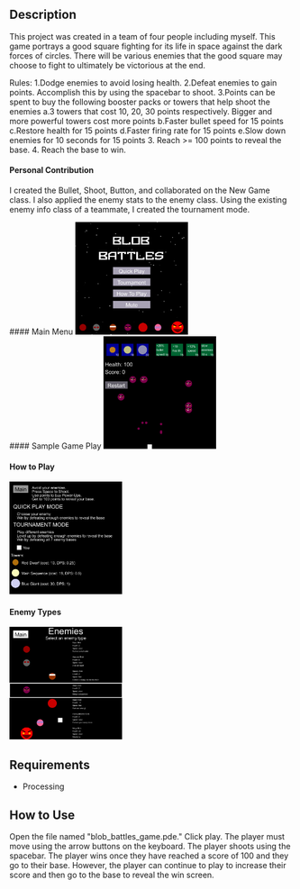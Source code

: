 ## Description
This project was created in a team of four people including myself.
This game portrays a good square fighting for its life in space against the dark forces of circles. There will be various enemies that the good square may choose to fight to ultimately be victorious at the end. 

Rules:
1.Dodge enemies to avoid losing health.
2.Defeat enemies to gain points. Accomplish this by using the spacebar to shoot. 
3.Points can be spent to buy the following booster packs or towers that help shoot the enemies
	a.3 towers that cost 10, 20, 30 points respectively. Bigger and more powerful 
	towers cost more points
	b.Faster bullet speed for 15 points
	c.Restore health for 15 points
	d.Faster firing rate for 15 points
	e.Slow down enemies for 10 seconds for 15 points
3. Reach >= 100 points to reveal the base.
4. Reach the base to win.

#### Personal Contribution
I created the Bullet, Shoot, Button, and collaborated on the New Game class. I also applied the enemy stats to the enemy class. Using the existing enemy info class of a teammate, I created the tournament mode.

<div>
#### Main Menu                      
<img src='mainMenu.png' width=200>
</div>

<div float="left">
#### Sample Game Play
<img src='gamePlay.png' width=200>
</div>

#### How to Play                    
<img src='howTo.png' width=200>      

#### Enemy Types
<img src='chooseEnemy.png' width=200>

## Requirements
- Processing

## How to Use
Open the file named "blob_battles_game.pde." Click play. The player must move using the arrow buttons on the keyboard. The player shoots using the spacebar. The player wins once they have reached a score of 100 and they go to their base. However, the player can continue to play to increase their score and then go to the base to reveal the win screen.
